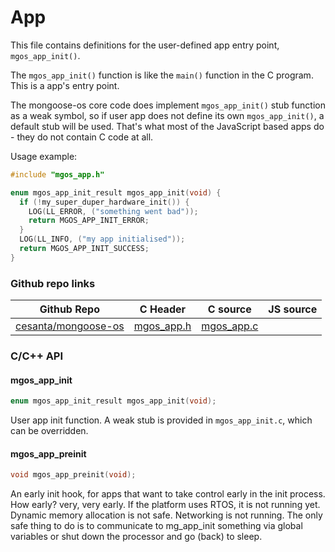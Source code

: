 
# App

This file contains definitions for the user-defined app entry point,
`mgos_app_init()`.

The `mgos_app_init()` function is like the `main()` function in the C
program. This is a app's entry point.

The mongoose-os core code does implement `mgos_app_init()`
stub function as a weak symbol, so if user app does not define its own
`mgos_app_init()`, a default stub will be used. That's what most of the
JavaScript based apps do - they do not contain C code at all.

Usage example:
```c
#include "mgos_app.h"

enum mgos_app_init_result mgos_app_init(void) {
  if (!my_super_duper_hardware_init()) {
    LOG(LL_ERROR, ("something went bad"));
    return MGOS_APP_INIT_ERROR;
  }
  LOG(LL_INFO, ("my app initialised"));
  return MGOS_APP_INIT_SUCCESS;
}
```
 
### Github repo links
| Github Repo | C Header | C source  | JS source |
| ----------- | -------- | --------  | ----------------- |
| [cesanta/mongoose-os](https://github.com/cesanta/mongoose-os)  | [mgos_app.h](https://github.com/cesanta/mongoose-os/tree/master/fw/include/mgos_app.h) | [mgos_app.c](https://github.com/cesanta/mongoose-os/tree/master/fw/include/../src/mgos_app.c) |          |


### C/С++ API
#### mgos_app_init

```c
enum mgos_app_init_result mgos_app_init(void);
```

User app init function.
A weak stub is provided in `mgos_app_init.c`, which can be overridden.
 
#### mgos_app_preinit

```c
void mgos_app_preinit(void);
```

An early init hook, for apps that want to take control early
in the init process. How early? very, very early. If the platform
uses RTOS, it is not running yet. Dynamic memory allocation is not
safe. Networking is not running. The only safe thing to do is to
communicate to mg_app_init something via global variables or shut
down the processor and go (back) to sleep.
 

